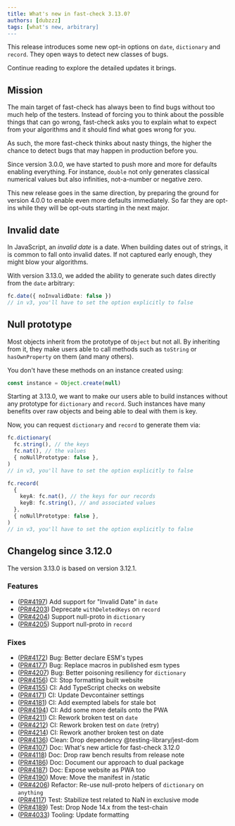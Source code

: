 ```yaml
---
title: What's new in fast-check 3.13.0?
authors: [dubzzz]
tags: [what's new, arbitrary]
---
```


This release introduces some new opt-in options on `date`, `dictionary` and `record`. They open ways to detect new classes of bugs.

Continue reading to explore the detailed updates it brings.

<!--truncate-->

## Mission

The main target of fast-check has always been to find bugs without too much help of the testers. Instead of forcing you to think about the possible things that can go wrong, fast-check asks you to explain what to expect from your algorithms and it should find what goes wrong for you.

As such, the more fast-check thinks about nasty things, the higher the chance to detect bugs that may happen in production before you.

Since version 3.0.0, we have started to push more and more for defaults enabling everything. For instance, `double` not only generates classical numerical values but also infinities, not-a-number or negative zero.

This new release goes in the same direction, by preparing the ground for version 4.0.0 to enable even more defaults immediately. So far they are opt-ins while they will be opt-outs starting in the next major.

## Invalid date

In JavaScript, an _invalid date_ is a date. When building dates out of strings, it is common to fall onto invalid dates. If not captured early enough, they might blow your algorithms.

With version 3.13.0, we added the ability to generate such dates directly from the `date` arbitrary:

```ts
fc.date({ noInvalidDate: false })
// in v3, you'll have to set the option explicitly to false
```

## Null prototype

Most objects inherit from the prototype of `Object` but not all. By inheriting from it, they make users able to call methods such as `toString` or `hasOwnProperty` on them (and many others).

You don't have these methods on an instance created using:

```ts
const instance = Object.create(null)
```

Starting at 3.13.0, we want to make our users able to build instances without any prototype for `dictionary` and `record`. Such instances have many benefits over raw objects and being able to deal with them is key.

Now, you can request `dictionary` and `record` to generate them via:

```ts
fc.dictionary(
  fc.string(), // the keys
  fc.nat(), // the values
  { noNullPrototype: false },
)
// in v3, you'll have to set the option explicitly to false

fc.record(
  {
    keyA: fc.nat(), // the keys for our records
    keyB: fc.string(), // and associated values
  },
  { noNullPrototype: false },
)
// in v3, you'll have to set the option explicitly to false
```

## Changelog since 3.12.0

The version 3.13.0 is based on version 3.12.1.

### Features

- ([PR#4197](https://github.com/dubzzz/fast-check/pull/4197)) Add support for "Invalid Date" in `date`
- ([PR#4203](https://github.com/dubzzz/fast-check/pull/4203)) Deprecate `withDeletedKeys` on `record`
- ([PR#4204](https://github.com/dubzzz/fast-check/pull/4204)) Support null-proto in `dictionary`
- ([PR#4205](https://github.com/dubzzz/fast-check/pull/4205)) Support null-proto in `record`

### Fixes

- ([PR#4172](https://github.com/dubzzz/fast-check/pull/4172)) Bug: Better declare ESM's types
- ([PR#4177](https://github.com/dubzzz/fast-check/pull/4177)) Bug: Replace macros in published esm types
- ([PR#4207](https://github.com/dubzzz/fast-check/pull/4207)) Bug: Better poisoning resiliency for `dictionary`
- ([PR#4156](https://github.com/dubzzz/fast-check/pull/4156)) CI: Stop formatting built website
- ([PR#4155](https://github.com/dubzzz/fast-check/pull/4155)) CI: Add TypeScript checks on website
- ([PR#4171](https://github.com/dubzzz/fast-check/pull/4171)) CI: Update Devcontainer settings
- ([PR#4181](https://github.com/dubzzz/fast-check/pull/4181)) CI: Add exempted labels for stale bot
- ([PR#4194](https://github.com/dubzzz/fast-check/pull/4194)) CI: Add some more details onto the PWA
- ([PR#4211](https://github.com/dubzzz/fast-check/pull/4211)) CI: Rework broken test on `date`
- ([PR#4212](https://github.com/dubzzz/fast-check/pull/4212)) CI: Rework broken test on `date` (retry)
- ([PR#4214](https://github.com/dubzzz/fast-check/pull/4214)) CI: Rework another broken test on date
- ([PR#4136](https://github.com/dubzzz/fast-check/pull/4136)) Clean: Drop dependency @testing-library/jest-dom
- ([PR#4107](https://github.com/dubzzz/fast-check/pull/4107)) Doc: What's new article for fast-check 3.12.0
- ([PR#4118](https://github.com/dubzzz/fast-check/pull/4118)) Doc: Drop raw bench results from release note
- ([PR#4186](https://github.com/dubzzz/fast-check/pull/4186)) Doc: Document our approach to dual package
- ([PR#4187](https://github.com/dubzzz/fast-check/pull/4187)) Doc: Expose website as PWA too
- ([PR#4190](https://github.com/dubzzz/fast-check/pull/4190)) Move: Move the manifest in /static
- ([PR#4206](https://github.com/dubzzz/fast-check/pull/4206)) Refactor: Re-use null-proto helpers of `dictionary` on `anything`
- ([PR#4117](https://github.com/dubzzz/fast-check/pull/4117)) Test: Stabilize test related to NaN in exclusive mode
- ([PR#4189](https://github.com/dubzzz/fast-check/pull/4189)) Test: Drop Node 14.x from the test-chain
- ([PR#4033](https://github.com/dubzzz/fast-check/pull/4033)) Tooling: Update formatting